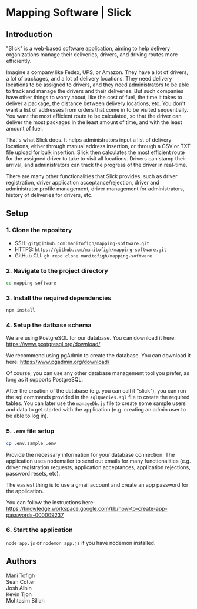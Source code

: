 # Mapping Software | Slick

## Introduction

"Slick" is a web-based software application, aiming to help delivery organizations manage their deliveries, drivers, and driving routes more efficiently. 

Imagine a company like Fedex, UPS, or Amazon. They have a lot of drivers, a lot of packages, and a lot of delivery locations. They need delivery locations to be assigned to drivers, and they need administrators to be able to track and manage the drivers and their deliveries.
But such companies have other things to worry about, like the cost of fuel, the time it takes to deliver a package, the distance between delivery locations, etc. 
You don't want a list of addresses from orders that come in to be visited sequentially. You want the most efficient route to be calculated, so that the driver can deliver the most packages in the least amount of time, and with the least amount of fuel. 

That's what Slick does. It helps administrators input a list of delivery locations, either through manual address insertion, or through a CSV or TXT file upload for bulk insertion. Slick then calculates the most efficient route for the assigned driver to take to visit all locations. Drivers can stamp their arrival, and administrators can track the progress of the driver in real-time.

There are many other functionalities that Slick provides, such as driver registration, driver application acceptance/rejection, driver and administrator profile management, driver management for administrators, history of deliveries for drivers, etc.

## Setup
### 1. Clone the repository
* SSH: `git@github.com:manitofigh/mapping-software.git`
* HTTPS: `https://github.com/manitofigh/mapping-software.git`
* GitHub CLI: `gh repo clone manitofigh/mapping-software`

### 2. Navigate to the project directory
```bash
cd mapping-software
```

### 3. Install the required dependencies
```bash
npm install
```
### 4. Setup the datbase schema
We are using PostgreSQL for our database. You can download it here: https://www.postgresql.org/download/

We recommend using pgAdmin to create the database. You can download it here: https://www.pgadmin.org/download/

Of course, you can use any other database management tool you prefer, as long as it supports PostgreSQL.

After the creation of the database (e.g. you can call it "slick"), you can run the sql commands provided in the `sqlQueries.sql` file to create the required tables. You can later use the `manageDb.js` file to create some sample users and data to get started with the application (e.g. creating an admin user to be able to log in).

### 5. `.env` file setup
```bash
cp .env.sample .env
``` 

Provide the necessary information for your database connection.
The application uses nodemailer to send out emails for many functionalities (e.g. driver registration requests, application acceptances, application rejections, password resets, etc). 

The easiest thing is to use a gmail account and create an app password for the application.

You can follow the instructions here: https://knowledge.workspace.google.com/kb/how-to-create-app-passwords-000009237

### 6. Start the application
`node app.js` or `nodemon app.js` if you have nodemon installed.

## Authors
Mani Tofigh </br>
Sean Cotter </br>
Josh Albin </br>
Kevin Tjon </br>
Mohtasim Billah </br>
